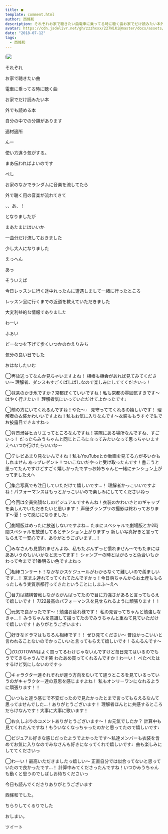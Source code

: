 ```yaml
---
title: ■
template: comment.html
author: 西條和
description: それぞれお家で聴きたい曲電車に乗ってる時に聴く曲お家でだけ読みたい本外でも読める本...
avatar: https://cdn.jsdelivr.net/gh/zzzhxxx/227WiKi@master/docs/assets/photo/avatar/nagomi.jpg
date: "2018-07-12"
tags:
  - 西條和
---
```


!![](https://cdn.jsdelivr.net/gh/227WiKi/227WiKi-image@master/blog-image/nagomi-2018-07-12_1.jpg)










それぞれ















お家で聴きたい曲







電車に乗ってる時に聴く曲










お家でだけ読みたい本









外でも読める本












自分の中での分類があります











適材適所













んー






使い方違う気がする。











まあ伝わればよいのです








ぺし










お家のなかでランダムに音楽を流してたら



外で聴く用の音楽が流れてきて









、、あ、！






となりましたが









まあたまにはいいか










一曲分だけ流しておきました










少し大人になりました












えっへん












あっ




そういえば










今日レッスンに行く途中れったんに遭遇しまして一緒に行ったところ








レッスン室に行くまでの近道を教えていただきました









大変利益的な情報でありました

















わーい








ふぁい

















どーなつを下げて歩くいつかのかえりみち








気分の良い日でした






おはなしたいむ



◯再放送ってなんか見ちゃいますよね！
相棒も機会があれば見てみてください〜
理解者、ダンスもすごくばしばしなので楽しみにしててくださいっ！




◯抹茶のかき氷ですか？京都ぽくていいですね！私も京都の雰囲気すきです〜はやく行きたい！
理解者気にいっていただけてよかったです♩






◯前の方にいてくれるんですね！やた〜♩
見守っててくれるの嬉しいです！
理解者の衣装かわいいですよね！私もお気に入りなんです〜衣装ももうすぐで生でお披露目できますねっ





◯背景渋谷ヒカリエってところなんですね！実際にある場所なんですね、すごいっ！
だったらみうちゃんと同じところに立ってみたいなって思っちゃいますえへいつか行けたらいいな〜





◯テレビあまり見ないんですね！私もYouTubeとか動画を見てる方が多いかもしれません
あっプレゼント！ついこないだやっと受け取ったんです！書こうと思ってたんですけどすごく嬉しかったですっお姉ちゃんと一緒にテンション上がってましたえへ






◯集合写真でも注目していただけて嬉しいです…！
理解者かっこいいですよね！パフォーマンスはもっとかっこいいので楽しみにしててくださいねっ






◯今回は全員笑顔なしのビジュアルですもんね！衣装のかわいさとのギャップを楽しんでいただきたいと思います！
声優グランプリの撮影は終わっております〜夏！って感じになりました♩






◯劇場版はめったに放送しないですよね…
たまにスペシャルで劇場版とか2時間スペシャルを放送してるとテンション上がりますっ
新しい写真好きと言ってもらえて一安心です、ありがとうございます…！






◯みなさんも見慣れませんよね、私もたぶんずっと慣れません〜でもたまにはああいうのもいいかなと思ってます！
シャンプーの時とはがらっと色合いもかわって今までで1番明るい色ですよねっ





◯相棒コンサート！なかなかスケジュールがわからなくて難しいので羨ましいです…！
京まふ連れてってくれてたんですかっ！今日萌ちゃんからお土産ももらったしもう実質京都行ってきたということにしまふ〜えへ





◯目力は結構苦戦しながらがんばってたので目に力強さがあると言ってもらえて嬉しいです！
7/22最高のパフォーマンスを見せられるように頑張ります！！





◯元気で良かったです〜！勉強お疲れ様です！
私の見習ってちゃんと勉強しなきゃ…！
みうちゃんを意識して撮ってたのでみうちゃんと重ねて見ていただけて嬉しいです！ありがとうございます♩





◯好きなドラマはもちろん相棒です！！
ぜひ見てください〜
普段かっこいいと言われることないのでかっこいいと言ってもらえて嬉しいです！るんるんです〜




◯ZOZOTOWNはよく買ってるわけじゃないんですけど毎日見てはいるのでもうでてきちゃうんです笑
わたあめ買ってくれるんですか！わーい！
べたべたはするけど気にしないのですっ






◯キャラクター達それぞれが違う方向をむいてて違うところを見ているっていうのがキャラクター達の意思を感じますよね！
私もオンリーワンになれるように頑張ります！！






◯いつもと違う感じで不安だったので見たかったとまで言ってもらえるなんて思ってませんでした…！ありがとうございます！
理解者ほんとに共感するところだらけなんです！大事に大事に歌います！






◯お久しぶりのコメントありがとうございます〜！お元気でしたか？
計算中も見てくれたんですね！もういなくなっちゃったのかと思ってたので嬉しいです♩





◯ビジュアル好きな感じだったようでよかったです〜私達メンバーも衣装を含めてお気に入りなのでみなさんも好きになってくれて嬉しいです♩曲も楽しみにしててくださいっ




◯わーい！最高いただきましたっ嬉しい〜
正直自分では似合ってないと思っていたので良かったです…！
計算中みてくださったんですね！いつかみうちゃんも動くと思うのでしばしお待ちくださいっ












今日も読んでくださりありがとうございます











西條和でした。












ちらりしてくるりでした










おしまい。


ツイート



